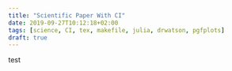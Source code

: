 ```yaml
---
title: "Scientific Paper With CI"
date: 2019-09-27T10:12:18+02:00
tags: [science, CI, tex, makefile, julia, drwatson, pgfplots]
draft: true
---
```


test


